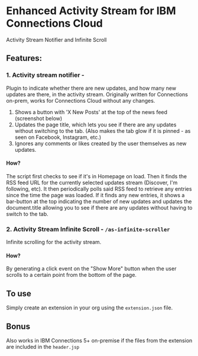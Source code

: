 # Enhanced Activity Stream for IBM Connections Cloud
Activity Stream Notifier and Infinite Scroll

## Features:
### 1. Activity stream notifier -
Plugin to indicate whether there are new updates, and how many new updates are there, in the activity stream. Originally written for Connections on-prem, works for Connections Cloud without any changes.
1. Shows a button with 'X New Posts' at the top of the news feed (screenshot below)
2. Updates the page title, which lets you see if there are any updates without switching to the tab. (Also makes the tab glow if it is pinned - as seen on Facebook, Instagram, etc.)
3. Ignores any comments or likes created by the user themselves as new updates.

#### How?
The script first checks to see if it's in Homepage on load. Then it finds the RSS feed URL for the currently selected updates stream (Discover, I'm following, etc). It then periodically polls said RSS feed to retrieve any entries since the time the page was loaded. If it finds any new entries, it shows a bar-button at the top indicating the number of new updates and updates the document.title allowing you to see if there are any updates without having to switch to the tab.


### 2. Activity Stream Infinite Scroll - `/as-infinite-scroller`
Infinite scrolling for the activity stream.

#### How?
By generating a click event on the "Show More" button when the user scrolls to a certain point from the bottom of the page.

## To use
Simply create an extension in your org using the `extension.json` file.

## Bonus
Also works in IBM Connections 5+ on-premise if the files from the extension are included in the `header.jsp`

